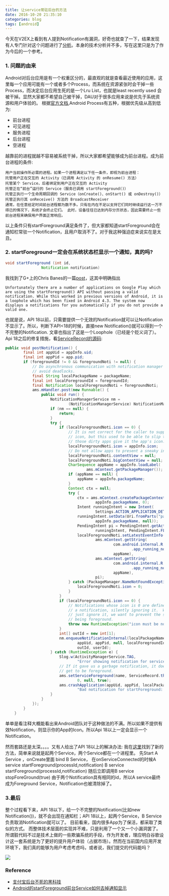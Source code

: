 ```yaml
---
title: 让service常驻后台的方法
date: 2016-10-20 21:35:10
categories: blog
tags: [android]
---
```


今天在V2EX上看到有人提到Notification有漏洞，好奇也就查了一下，结果发现有人专门针对这个问题进行了[分析](http://zhoujianghua.com/2015/07/28/black_technology_in_alipay/)。本身的技术分析并不多，写在这里只是为了作为今后的一个参考。<!--more-->

### 1. 问题的由来
Android对后台应用是有一个权重区分的，最直观的就是查看最近使用的应用，这里每一个应用可能有一个或者多个Process，而系统在资源紧张时会干掉一些Process，而决定后台应用生死的是一个Lru List，也就是least recently used 会被干掉。显然大家都不希望自己被干掉，DAU对于很多应用来说是优先于系统资源和用户体验的。
根据[官方文档](https://developer.android.com/guide/components/processes-and-threads.html),Android Process有五种，根据优先级从高到低为:
- 前台进程
- 可见进程
- 服务进程
- 后台进程
- 空进程

越靠前的进程就越不容易被系统干掉，所以大家都希望能够成为前台进程。成为前台进程的条件:
```
用户当前操作所必需的进程。如果一个进程满足以下任一条件，即视为前台进程：
托管用户正在交互的 Activity（已调用 Activity 的 onResume() 方法）
托管某个 Service，后者绑定到用户正在交互的 Activity
托管正在“前台”运行的 Service（服务已调用 startForeground()）
托管正执行一个生命周期回调的 Service（onCreate()、onStart() 或 onDestroy()）
托管正执行其 onReceive() 方法的 BroadcastReceiver
通常，在任意给定时间前台进程都为数不多。只有在内在不足以支持它们同时继续运行这一万不得已的情况下，系统才会终止它们。 此时，设备往往已达到内存分页状态，因此需要终止一些前台进程来确保用户界面正常响应。
```
以上条件只有startForeground满足条件了，但大家都知道startForeground会在通知栏常驻一个Notification，且用户取消不了。对于我这种强迫症来说实在是太丑。


### 2. startForeground一定会在系统状态栏显示一个通知，真的吗?
```java
void startForeground (int id, 
                Notification notification)
```
我找到了G+上的Chris Banes的一篇[post](https://plus.google.com/+AndroidDevelopers/posts/NEPWzPwSruR)，这其中明确指出
```
Unfortunately there are a number of applications on Google Play which are using the startForeground() API without passing a valid notification. While this worked in previous versions of Android, it is a loophole which has been fixed in Android 4.3. The system now displays a notifications for you automatically if you do not provide a valid one.
```
也就是说，API 18以前，只需要提供一个无效的Notification就可以让Notification不显示了。所以，判断下API<18的时候，直接new Notification()就可以得到一个不完整的Notification.
文章也指出了这是一个Loophole（已经是个贬义词了）。
Api 18之后的修复措施，看[ServiceRecord的源码](https://android.googlesource.com/platform/frameworks/base.git/+/android-4.3_r2.1/services/java/com/android/server/am/ServiceRecord.java):

```java
public void postNotification() {
        final int appUid = appInfo.uid;
        final int appPid = app.pid;
        if (foregroundId != 0 && foregroundNoti != null) {
            // Do asynchronous communication with notification manager to
            // avoid deadlocks.
            final String localPackageName = packageName;
            final int localForegroundId = foregroundId;
            final Notification localForegroundNoti = foregroundNoti;
            ams.mHandler.post(new Runnable() {
                public void run() {
                    NotificationManagerService nm =
                            (NotificationManagerService) NotificationManager.getService();
                    if (nm == null) {
                        return;
                    }
                    try {
                        if (localForegroundNoti.icon == 0) {
                            // It is not correct for the caller to supply a notification
                            // icon, but this used to be able to slip through, so for
                            // those dirty apps give it the app's icon.
                            localForegroundNoti.icon = appInfo.icon;
                            // Do not allow apps to present a sneaky invisible content view either.
                            localForegroundNoti.contentView = null;
                            localForegroundNoti.bigContentView = null;
                            CharSequence appName = appInfo.loadLabel(
                                    ams.mContext.getPackageManager());
                            if (appName == null) {
                                appName = appInfo.packageName;
                            }
                            Context ctx = null;
                            try {
                                ctx = ams.mContext.createPackageContext(
                                        appInfo.packageName, 0);
                                Intent runningIntent = new Intent(
                                        Settings.ACTION_APPLICATION_DETAILS_SETTINGS);
                                runningIntent.setData(Uri.fromParts("package",
                                        appInfo.packageName, null));
                                PendingIntent pi = PendingIntent.getActivity(ams.mContext, 0,
                                        runningIntent, PendingIntent.FLAG_UPDATE_CURRENT);
                                localForegroundNoti.setLatestEventInfo(ctx,
                                        ams.mContext.getString(
                                                com.android.internal.R.string
                                                        .app_running_notification_title,
                                                appName),
                                        ams.mContext.getString(
                                                com.android.internal.R.string
                                                        .app_running_notification_text,
                                                appName),
                                        pi);
                            } catch (PackageManager.NameNotFoundException e) {
                                localForegroundNoti.icon = 0;
                            }
                        }
                        if (localForegroundNoti.icon == 0) {
                            // Notifications whose icon is 0 are defined to not show
                            // a notification, silently ignoring it.  We don't want to
                            // just ignore it, we want to prevent the service from
                            // being foreground.
                            throw new RuntimeException("icon must be non-zero");
                        }
                        int[] outId = new int[1];
                        nm.enqueueNotificationInternal(localPackageName, localPackageName,
                                appUid, appPid, null, localForegroundId, localForegroundNoti,
                                outId, userId);
                    } catch (RuntimeException e) {
                        Slog.w(ActivityManagerService.TAG,
                                "Error showing notification for service", e);
                        // If it gave us a garbage notification, it doesn't
                        // get to be foreground.
                        ams.setServiceForeground(name, ServiceRecord.this,
                                0, null, true);
                        ams.crashApplication(appUid, appPid, localPackageName,
                                "Bad notification for startForeground: " + e);
                    }
                }
            });
        }
    }
```
单单是看注释大概能看出来Android团队对于这种做法的不满。所以如果不提供有效Notification，则显示你的App的Icon。所以Api 18以上一定会显示一个Notification。

然而套路还是太深。。。。又有人给出了API 18以上的解决办法:
我在[这里](http://blog.csdn.net/wxx614817/article/details/50669420)找到了新的方法，简单来说就是起两个Service，两个Service都在一个进程里。
先Start A Service ，onCreate里面 bind B Service，
在onServiceConnected的时候A service startForeground(processId,notification)
B service startForeground(processId,notification)
随后立即调用B service stopForeGround(true)
由于两个Notification具有相同的id，所以A service最终成为Foreground Service，Notification也被清除掉了。


### 3.最后
整个过程看下来，API 18以下，给一个不完整的Notification(比如new Notification())，就不会出现在通知栏；API 18以上，起两个Service，B Service负责取消Notification就可以了。
目前看来，国内很多App为了保活，都采取了类似的方式。
而整体技术层面的实现并不难，只是利用了一个又一个小漏洞罢了。
所谓脏代码不过是技术上做的一些欺骗系统的手段，作为开发者，理应明白谷歌设计这一套系统是为了更好的提升用户体验（占据市场）。然而在当前国内应用开发环境下，我们真的能够为用户考虑考虑吗，或者说，我们提交的代码能吗？

![](http://odzl05jxx.bkt.clouddn.com/blamingtheuser-big.png?imageView2/2/w/600)



### Reference
- [支付宝后台不死的黑科技](http://zhoujianghua.com/2015/07/28/black_technology_in_alipay/)
- [Android的startForeground前台Service如何去掉通知显示](http://blog.csdn.net/wxx614817/article/details/50669420)


